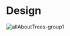 # Design

![allAboutTrees-group1](https://user-images.githubusercontent.com/87907988/137519503-d6071ddd-d121-4a73-8c92-4bd1dc2202f8.png)
